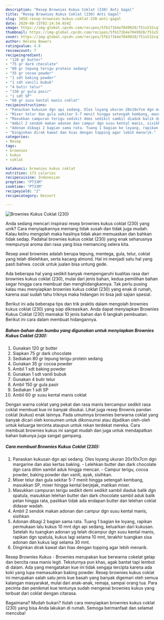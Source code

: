 ```yaml
---
description: "Resep Brownies Kukus Coklat (230) Anti Gagal"
title: "Resep Brownies Kukus Coklat (230) Anti Gagal"
slug: 1058-resep-brownies-kukus-coklat-230-anti-gagal
date: 2020-08-15T02:14:54.654Z
image: https://img-global.cpcdn.com/recipes/5fb171b4e7049920/751x532cq70/brownies-kukus-coklat-230-foto-resep-utama.jpg
thumbnail: https://img-global.cpcdn.com/recipes/5fb171b4e7049920/751x532cq70/brownies-kukus-coklat-230-foto-resep-utama.jpg
cover: https://img-global.cpcdn.com/recipes/5fb171b4e7049920/751x532cq70/brownies-kukus-coklat-230-foto-resep-utama.jpg
author: Helena Bowers
ratingvalue: 4.8
reviewcount: 7
recipeingredient:
- "120 gr butter"
- "75 gr dark chocolate"
- "80 gr tepung terigu protein sedang"
- "35 gr cocoa powder"
- "1 sdt baking powder"
- "1 sdt vanili bubuk"
- "4 butir telur"
- "150 gr gula pasir"
- "1 sdt SP"
- "60 gr susu kental manis coklat"
recipeinstructions:
- "Panaskan kukusan dgn api sedang. Oles loyang ukuran 20x10x7cm dgn margarine dan alas kertas baking. Lelehkan butter dan dark chocolate dgn cara ditim sambil aduk hingga mencair. Campur terigu, cocoa powder, baking powder dan vanili, ayak, sisihkan."
- "Mixer telur dan gula sekitar 5-7 menit hingga setengah kembang, masukkan SP, mixer hingga kental berjejak, matikan mixer."
- "Masukkan campuran terigu sedikit demi sedikit sambil diaduk balik dgn spatula, masukkan lelehan butter dan dark chocolate sambil aduk balik pelan hingga rata, pastikan tidak ada endapan butter dan lelehan coklat didasar wadah."
- "Ambil 2 sendok makan adonan dan campur dgn susu kental manis, sisihkan"
- "Adonan dibagi 2 bagian sama rata. Tuang 1 bagian ke loyang, rapikan permukaan lalu kukus 10 mnt dgn api sedang, keluarkan dari kukusan. Setelah itu tuangkan adonan yg telah dicampur dgn susu kental manis, rapikan dgn spatula, kukus lagi selama 10 mnt, terakhir tuangkan sisa adonan dan kukus lagi selama 30 mnt."
- "Dinginkan dirak kawat dan hias dengan topping agar lebih menarik."
categories:
- Resep
tags:
- brownies
- kukus
- coklat

katakunci: brownies kukus coklat 
nutrition: 173 calories
recipecuisine: Indonesian
preptime: "PT33M"
cooktime: "PT33M"
recipeyield: "2"
recipecategory: Dessert

---
```



![Brownies Kukus Coklat (230)](https://img-global.cpcdn.com/recipes/5fb171b4e7049920/751x532cq70/brownies-kukus-coklat-230-foto-resep-utama.jpg)

Anda sedang mencari inspirasi resep brownies kukus coklat (230) yang unik? Cara menyiapkannya memang tidak susah dan tidak juga mudah. Kalau keliru mengolah maka hasilnya tidak akan memuaskan dan bahkan tidak sedap. Padahal brownies kukus coklat (230) yang enak seharusnya mempunyai aroma dan rasa yang bisa memancing selera kita.

Resep awal brownies adalah berupa tepung, mentega, gula, telur, coklat yang telah dilelehkan, serta kacang almond. Hal ini menjadi satu hal yang pasti bahwa. cocok untuk jualan bisa untung gede.

Ada beberapa hal yang sedikit banyak mempengaruhi kualitas rasa dari brownies kukus coklat (230), mulai dari jenis bahan, kedua pemilihan bahan segar hingga cara membuat dan menghidangkannya. Tak perlu pusing kalau mau menyiapkan brownies kukus coklat (230) yang enak di rumah, karena asal sudah tahu triknya maka hidangan ini bisa jadi sajian spesial.


Berikut ini ada beberapa tips dan trik praktis dalam mengolah brownies kukus coklat (230) yang siap dikreasikan. Anda dapat menyiapkan Brownies Kukus Coklat (230) memakai 10 jenis bahan dan 6 langkah pembuatan. Berikut ini cara dalam membuat hidangannya.

<!--inarticleads1-->

##### Bahan-bahan dan bumbu yang digunakan untuk menyiapkan Brownies Kukus Coklat (230):

1. Gunakan 120 gr butter
1. Siapkan 75 gr dark chocolate
1. Sediakan 80 gr tepung terigu protein sedang
1. Gunakan 35 gr cocoa powder
1. Ambil 1 sdt baking powder
1. Gunakan 1 sdt vanili bubuk
1. Gunakan 4 butir telur
1. Ambil 150 gr gula pasir
1. Sediakan 1 sdt SP
1. Ambil 60 gr susu kental manis coklat


Dengan warna coklat yang pekat dan rasa manis bercampur sedikit rasa coklat membuat kue ini banyak disukai. Lihat juga resep Brownis pandan coklat (kukus) enak lainnya. Pada umumnya brownies berwarna coklat yang banyak dicari oleh konsumen untuk dikonsumsi atau dijadikan oleh-oleh untuk keluarga tercinta ataupun untuk rekan terdekat mereka. Cara membuat brownies kukus ini sangat mudah dan juga untuk mendapatkan bahan bakunya juga sangat gampang. 

<!--inarticleads2-->

##### Cara membuat Brownies Kukus Coklat (230):

1. Panaskan kukusan dgn api sedang. Oles loyang ukuran 20x10x7cm dgn margarine dan alas kertas baking. - Lelehkan butter dan dark chocolate dgn cara ditim sambil aduk hingga mencair. - Campur terigu, cocoa powder, baking powder dan vanili, ayak, sisihkan.
1. Mixer telur dan gula sekitar 5-7 menit hingga setengah kembang, masukkan SP, mixer hingga kental berjejak, matikan mixer.
1. Masukkan campuran terigu sedikit demi sedikit sambil diaduk balik dgn spatula, masukkan lelehan butter dan dark chocolate sambil aduk balik pelan hingga rata, pastikan tidak ada endapan butter dan lelehan coklat didasar wadah.
1. Ambil 2 sendok makan adonan dan campur dgn susu kental manis, sisihkan
1. Adonan dibagi 2 bagian sama rata. Tuang 1 bagian ke loyang, rapikan permukaan lalu kukus 10 mnt dgn api sedang, keluarkan dari kukusan. Setelah itu tuangkan adonan yg telah dicampur dgn susu kental manis, rapikan dgn spatula, kukus lagi selama 10 mnt, terakhir tuangkan sisa adonan dan kukus lagi selama 30 mnt.
1. Dinginkan dirak kawat dan hias dengan topping agar lebih menarik.


Resep Brownies Kukus - Brownies merupakan kue berwarna cokelat gelap dan bercita rasa manis legit. Teksturnya pun khas, agak bantat tapi lembut di dalam. Ada yang mengatakan kue ini tidak sengaja tercipta karena ada koki yang lupa memasukkan baking powder. Resep brownies kukus coklat ini merupakan salah satu jenis kue basah yang banyak digemari oleh semua kalangan masyarakat, mulai dari anak-anak, remaja, sampai orang tua. Para pecinta dan penikmat kue tentunya sudah mengenal brownies kukus yang terbuat dari coklat dengan citarasa. 

Bagaimana? Mudah bukan? Itulah cara menyiapkan brownies kukus coklat (230) yang bisa Anda lakukan di rumah. Semoga bermanfaat dan selamat mencoba!
